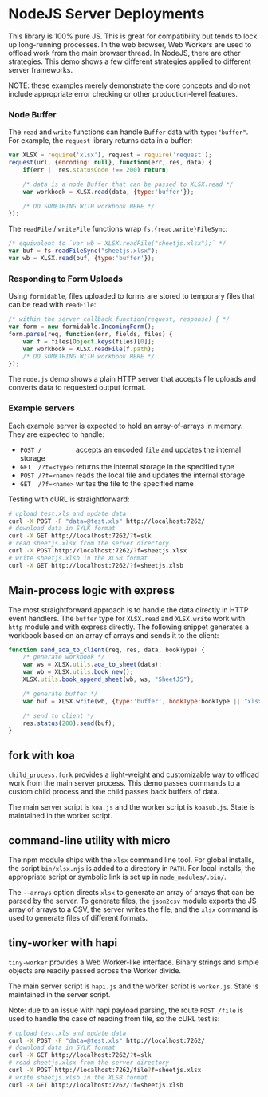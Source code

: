 # NodeJS Server Deployments

This library is 100% pure JS.  This is great for compatibility but tends to lock
up long-running processes.  In the web browser, Web Workers are used to offload
work from the main browser thread.  In NodeJS, there are other strategies.  This
demo shows a few different strategies applied to different server frameworks.

NOTE: these examples merely demonstrate the core concepts and do not include
appropriate error checking or other production-level features.

### Node Buffer

The `read` and `write` functions can handle `Buffer` data with `type:"buffer"`.
For example, the `request` library returns data in a buffer:

```js
var XLSX = require('xlsx'), request = require('request');
request(url, {encoding: null}, function(err, res, data) {
	if(err || res.statusCode !== 200) return;

	/* data is a node Buffer that can be passed to XLSX.read */
	var workbook = XLSX.read(data, {type:'buffer'});

	/* DO SOMETHING WITH workbook HERE */
});
```

The `readFile` / `writeFile` functions wrap `fs.{read,write}FileSync`:

```js
/* equivalent to `var wb = XLSX.readFile("sheetjs.xlsx");` */
var buf = fs.readFileSync("sheetjs.xlsx");
var wb = XLSX.read(buf, {type:'buffer'});
```

### Responding to Form Uploads

Using `formidable`, files uploaded to forms are stored to temporary files that
can be read with `readFile`:

```js
/* within the server callback function(request, response) { */
var form = new formidable.IncomingForm();
form.parse(req, function(err, fields, files) {
	var f = files[Object.keys(files)[0]];
	var workbook = XLSX.readFile(f.path);
	/* DO SOMETHING WITH workbook HERE */
});
```

The `node.js` demo shows a plain HTTP server that accepts file uploads and
converts data to requested output format.

### Example servers

Each example server is expected to hold an array-of-arrays in memory.  They are
expected to handle:

- `POST /         ` accepts an encoded `file` and updates the internal storage
- `GET  /?t=<type>` returns the internal storage in the specified type
- `POST /?f=<name>` reads the local file and updates the internal storage
- `GET  /?f=<name>` writes the file to the specified name

Testing with cURL is straightforward:

```bash
# upload test.xls and update data
curl -X POST -F "data=@test.xls" http://localhost:7262/
# download data in SYLK format
curl -X GET http://localhost:7262/?t=slk
# read sheetjs.xlsx from the server directory
curl -X POST http://localhost:7262/?f=sheetjs.xlsx
# write sheetjs.xlsb in the XLSB format
curl -X GET http://localhost:7262/?f=sheetjs.xlsb
```


## Main-process logic with express

The most straightforward approach is to handle the data directly in HTTP event
handlers.  The `buffer` type for `XLSX.read` and `XLSX.write` work with `http`
module and with express directly.  The following snippet generates a workbook
based on an array of arrays and sends it to the client:

```js
function send_aoa_to_client(req, res, data, bookType) {
	/* generate workbook */
	var ws = XLSX.utils.aoa_to_sheet(data);
	var wb = XLSX.utils.book_new();
	XLSX.utils.book_append_sheet(wb, ws, "SheetJS");

	/* generate buffer */
	var buf = XLSX.write(wb, {type:'buffer', bookType:bookType || "xlsx"});

	/* send to client */
	res.status(200).send(buf);
}
```


## fork with koa

`child_process.fork` provides a light-weight and customizable way to offload
work from the main server process.  This demo passes commands to a custom child
process and the child passes back buffers of data.

The main server script is `koa.js` and the worker script is `koasub.js`.  State
is maintained in the worker script.


## command-line utility with micro

The npm module ships with the `xlsx` command line tool. For global installs, the
script `bin/xlsx.njs` is added to a directory in `PATH`. For local installs, the
appropriate script or symbolic link is set up in `node_modules/.bin/`.

The `--arrays` option directs `xlsx` to generate an array of arrays that can be
parsed by the server.  To generate files, the `json2csv` module exports the JS
array of arrays to a CSV, the server writes the file, and the `xlsx` command is
used to generate files of different formats.


## tiny-worker with hapi

`tiny-worker` provides a Web Worker-like interface.  Binary strings and simple
objects are readily passed across the Worker divide.

The main server script is `hapi.js` and the worker script is `worker.js`.  State
is maintained in the server script.

Note: due to an issue with hapi payload parsing, the route `POST /file` is used
to handle the case of reading from file, so the cURL test is:

```bash
# upload test.xls and update data
curl -X POST -F "data=@test.xls" http://localhost:7262/
# download data in SYLK format
curl -X GET http://localhost:7262/?t=slk
# read sheetjs.xlsx from the server directory
curl -X POST http://localhost:7262/file?f=sheetjs.xlsx
# write sheetjs.xlsb in the XLSB format
curl -X GET http://localhost:7262/?f=sheetjs.xlsb
```


